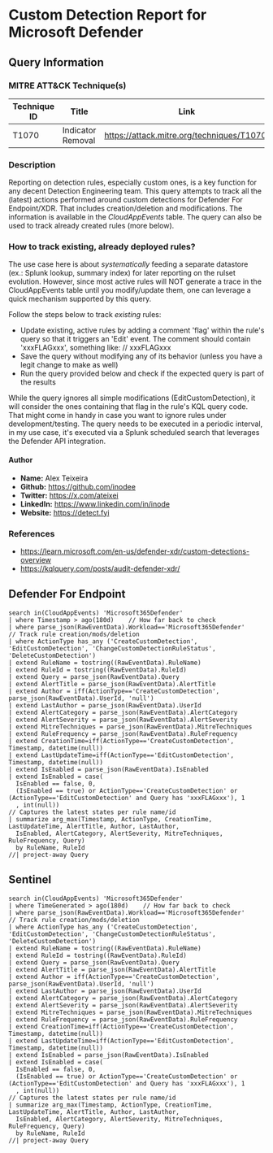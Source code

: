 # Custom Detection Report for Microsoft Defender

## Query Information

### MITRE ATT&CK Technique(s)

| Technique ID | Title    | Link    |
| ---  | --- | --- |
| T1070 | Indicator Removal | https://attack.mitre.org/techniques/T1070/ |

### Description
Reporting on detection rules, especially custom ones, is a key function for any decent Detection Engineering team. This query attempts to track all the (latest) actions performed around custom detections for Defender For Endpoint/XDR. That includes creation/deletion and modifications. The information is available in the *CloudAppEvents* table. The query can also be used to track already created rules (more below).

### How to track existing, already deployed rules?
The use case here is about *systematically* feeding a separate datastore (ex.: Splunk lookup, summary index) for later reporting on the rulset evolution. However, since most active rules will NOT generate a trace in the CloudAppEvents table until you modify/update them, one can leverage a quick mechanism supported by this query.

Follow the steps below to track *existing* rules:
- Update existing, active rules by adding a comment 'flag' within the rule's query so that it triggers an 'Edit' event. The comment should contain 'xxxFLAGxxx', something like: // xxxFLAGxxx
- Save the query without modifying any of its behavior (unless you have a legit change to make as well)
- Run the query provided below and check if the expected query is part of the results

While the query ignores all simple modifications (EditCustomDetection), it will consider the ones containing that flag in the rule's KQL query code. That might come in handy in case you want to ignore rules under development/testing. The query needs to be executed in a periodic interval, in my use case, it's executed via a Splunk scheduled search that leverages the Defender API integration.

#### Author
- **Name:** Alex Teixeira
- **Github:** https://github.com/inodee
- **Twitter:** https://x.com/ateixei
- **LinkedIn:** https://www.linkedin.com/in/inode
- **Website:** https://detect.fyi

### References
- https://learn.microsoft.com/en-us/defender-xdr/custom-detections-overview
- https://kqlquery.com/posts/audit-defender-xdr/

## Defender For Endpoint
```KQL
search in(CloudAppEvents) 'Microsoft365Defender'
| where Timestamp > ago(180d)    // How far back to check
| where parse_json(RawEventData).Workload=='Microsoft365Defender'
// Track rule creation/mods/deletion
| where ActionType has_any ('CreateCustomDetection', 'EditCustomDetection', 'ChangeCustomDetectionRuleStatus', 'DeleteCustomDetection')
| extend RuleName = tostring((RawEventData).RuleName)
| extend RuleId = tostring((RawEventData).RuleId)
| extend Query = parse_json(RawEventData).Query
| extend AlertTitle = parse_json(RawEventData).AlertTitle
| extend Author = iff(ActionType=='CreateCustomDetection', parse_json(RawEventData).UserId, 'null')
| extend LastAuthor = parse_json(RawEventData).UserId
| extend AlertCategory = parse_json(RawEventData).AlertCategory
| extend AlertSeverity = parse_json(RawEventData).AlertSeverity
| extend MitreTechniques = parse_json(RawEventData).MitreTechniques
| extend RuleFrequency = parse_json(RawEventData).RuleFrequency
| extend CreationTime=iff(ActionType=='CreateCustomDetection', Timestamp, datetime(null))
| extend LastUpdateTime=iff(ActionType=='EditCustomDetection', Timestamp, datetime(null))
| extend IsEnabled = parse_json(RawEventData).IsEnabled
| extend IsEnabled = case(
  IsEnabled == false, 0,
  (IsEnabled == true) or ActionType=='CreateCustomDetection' or (ActionType=='EditCustomDetection' and Query has 'xxxFLAGxxx'), 1
  , int(null))
// Captures the latest states per rule name/id
| summarize arg_max(Timestamp, ActionType, CreationTime, LastUpdateTime, AlertTitle, Author, LastAuthor, 
  IsEnabled, AlertCategory, AlertSeverity, MitreTechniques, RuleFrequency, Query) 
  by RuleName, RuleId
//| project-away Query
```
## Sentinel
```KQL
search in(CloudAppEvents) 'Microsoft365Defender'
| where TimeGenerated > ago(180d)    // How far back to check
| where parse_json(RawEventData).Workload=='Microsoft365Defender'
// Track rule creation/mods/deletion
| where ActionType has_any ('CreateCustomDetection', 'EditCustomDetection', 'ChangeCustomDetectionRuleStatus', 'DeleteCustomDetection')
| extend RuleName = tostring((RawEventData).RuleName)
| extend RuleId = tostring((RawEventData).RuleId)
| extend Query = parse_json(RawEventData).Query
| extend AlertTitle = parse_json(RawEventData).AlertTitle
| extend Author = iff(ActionType=='CreateCustomDetection', parse_json(RawEventData).UserId, 'null')
| extend LastAuthor = parse_json(RawEventData).UserId
| extend AlertCategory = parse_json(RawEventData).AlertCategory
| extend AlertSeverity = parse_json(RawEventData).AlertSeverity
| extend MitreTechniques = parse_json(RawEventData).MitreTechniques
| extend RuleFrequency = parse_json(RawEventData).RuleFrequency
| extend CreationTime=iff(ActionType=='CreateCustomDetection', Timestamp, datetime(null))
| extend LastUpdateTime=iff(ActionType=='EditCustomDetection', Timestamp, datetime(null))
| extend IsEnabled = parse_json(RawEventData).IsEnabled
| extend IsEnabled = case(
  IsEnabled == false, 0,
  (IsEnabled == true) or ActionType=='CreateCustomDetection' or (ActionType=='EditCustomDetection' and Query has 'xxxFLAGxxx'), 1
  , int(null))
// Captures the latest states per rule name/id
| summarize arg_max(Timestamp, ActionType, CreationTime, LastUpdateTime, AlertTitle, Author, LastAuthor, 
  IsEnabled, AlertCategory, AlertSeverity, MitreTechniques, RuleFrequency, Query) 
  by RuleName, RuleId
//| project-away Query
```
